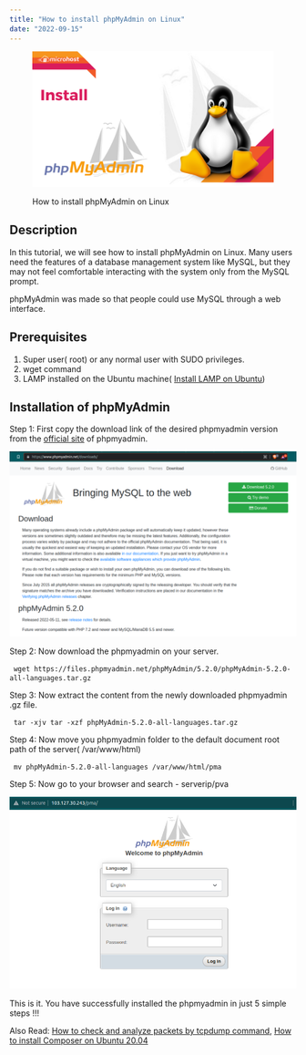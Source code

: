```yaml
---
title: "How to install phpMyAdmin on Linux"
date: "2022-09-15"
---
```


<figure>

![Install phpmyadmin on Linux](images/Install-phpmyadmin-on-Linux-1024x576.png)

<figcaption>

How to install phpMyAdmin on Linux

</figcaption>

</figure>

## Description

In this tutorial, we will see how to install phpMyAdmin on Linux. Many users need the features of a database management system like MySQL, but they may not feel comfortable interacting with the system only from the MySQL prompt.

phpMyAdmin was made so that people could use MySQL through a web interface.

## Prerequisites

1. Super user( root) or any normal user with SUDO privileges.
2. wget command
3. LAMP installed on the Ubuntu machine( [Install LAMP on Ubuntu](https://utho.com/docs/tutorial/how-to-install-lamp-on-ubuntu-18-10/))

## Installation of phpMyAdmin

Step 1: First copy the download link of the desired phpmyadmin version from the [official site](https://www.phpmyadmin.net/downloads/) of phpmyadmin.

![](images/image-58-1024x660.png)

Step 2: Now download the phpmyadmin on your server.

```
 wget https://files.phpmyadmin.net/phpMyAdmin/5.2.0/phpMyAdmin-5.2.0-all-languages.tar.gz 
```

Step 3: Now extract the content from the newly downloaded phpmyadmin .gz file.

```
 tar -xjv tar -xzf phpMyAdmin-5.2.0-all-languages.tar.gz 
```

Step 4: Now move you phpmyadmin folder to the default document root path of the server( /var/www/html)

```
 mv phpMyAdmin-5.2.0-all-languages /var/www/html/pma 
```

Step 5: Now go to your browser and search - serverip/pva

![](images/image-59.png)

This is it. You have successfully installed the phpmyadmin in just 5 simple steps !!!

Also Read: [How to check and analyze packets by tcpdump command](https://utho.com/docs/tutorial/how-to-check-and-analyze-packets-by-tcpdump-command/), [How to install Composer on Ubuntu 20.04](https://utho.com/docs/tutorial/how-to-install-composer-on-ubuntu-20-04/)
